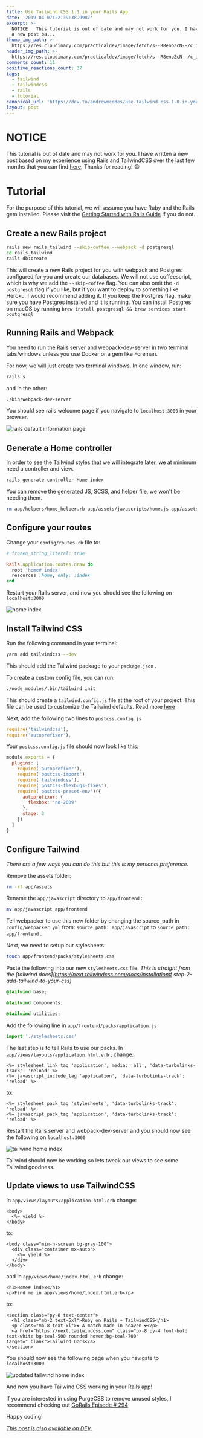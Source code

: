 ```yaml
---
title: Use Tailwind CSS 1.1 in your Rails App
date: '2019-04-07T22:39:38.998Z'
excerpt: >-
  NOTICE   This tutorial is out of date and may not work for you. I have written
  a new post ba...
thumb_img_path: >-
  https://res.cloudinary.com/practicaldev/image/fetch/s--R8enoZcN--/c_imagga_scale,f_auto,fl_progressive,h_420,q_auto,w_1000/https://thepracticaldev.s3.amazonaws.com/i/3x0vy7vz4j7tk5s557m2.png
header_img_path: >-
  https://res.cloudinary.com/practicaldev/image/fetch/s--R8enoZcN--/c_imagga_scale,f_auto,fl_progressive,h_420,q_auto,w_1000/https://thepracticaldev.s3.amazonaws.com/i/3x0vy7vz4j7tk5s557m2.png
comments_count: 11
positive_reactions_count: 37
tags:
  - tailwind
  - tailwindcss
  - rails
  - tutorial
canonical_url: 'https://dev.to/andrewmcodes/use-tailwind-css-1-0-in-your-rails-app-4pm4'
layout: post
---
```


# NOTICE

This tutorial is out of date and may not work for you. I have written a new post based on my experience using Rails and TailwindCSS over the last few months that you can find [here](https://dev.to/andrewmcodes/ruby-on-rails-and-tailwindcss-1-1-4-mm5). Thanks for reading! 😄

# Tutorial

For the purpose of this tutorial, we will assume you have Ruby and the Rails gem installed. Please visit the [Getting Started with Rails Guide](https://guides.rubyonrails.org/getting_started.html) if you do not.

## Create a new Rails project

```bash
rails new rails_tailwind --skip-coffee --webpack -d postgresql
cd rails_tailwind
rails db:create
```

This will create a new Rails project for you with webpack and Postgres configured for you and create our databases. We will not use coffeescript, which is why we add the
`--skip-coffee`
flag. You can also omit the
`-d postgresql`
flag if you like, but if you want to deploy to something like Heroku, I would recommend adding it. If you keep the Postgres flag, make sure you have Postgres installed and it is running. You can install Postgres on macOS by running
`brew install postgresql && brew services start postgresql`

## Running Rails and Webpack

You need to run the Rails server and webpack-dev-server in two terminal tabs/windows unless you use Docker or a gem like Foreman.

For now, we will just create two terminal windows. In one window, run:

```bash
rails s
```

and in the other:

```bash
./bin/webpack-dev-server
```

You should see rails welcome page if you navigate to
`localhost:3000`
in your browser.

![rails default information page](https://guides.rubyonrails.org/images/getting_started/rails_welcome.png)

## Generate a Home controller

In order to see the Tailwind styles that we will integrate later, we at minimum need a controller and view.

```bash
rails generate controller Home index
```

You can remove the generated JS, SCSS, and helper file, we won't be needing them.

```bash
rm app/helpers/home_helper.rb app/assets/javascripts/home.js app/assets/stylesheets/home.scss
```

## Configure your routes

Change your
`config/routes.rb`
file to:

```rb
# frozen_string_literal: true

Rails.application.routes.draw do
  root 'home# index'
  resources :home, only: :index
end
```

Restart your Rails server, and now you should see the following on
`localhost:3000`

![home index](https://i.imgur.com/A47j9dx.png)

## Install Tailwind CSS

Run the following command in your terminal:

```bash
yarn add tailwindcss --dev
```

This should add the Tailwind package to your
`package.json`
.

To create a custom config file, you can run:

```bash
./node_modules/.bin/tailwind init
```

This should create a
`tailwind.config.js`
file at the root of your project. This file can be used to customize the Tailwind defaults. Read more [here](https://next.tailwindcss.com/docs/configuration)

Next, add the following two lines to
`postcss.config.js`

```js
require('tailwindcss'),
require('autoprefixer'),
```

Your
`postcss.config.js`
file should now look like this:

```js
module.exports = {
  plugins: [
    require('autoprefixer'),
    require('postcss-import'),
    require('tailwindcss'),
    require('postcss-flexbugs-fixes'),
    require('postcss-preset-env')({
      autoprefixer: {
        flexbox: 'no-2009'
      },
      stage: 3
    })
  ]
}
```

## Configure Tailwind

_There are a few ways you can do this but this is my personal preference._

Remove the assets folder:

```bash
rm -rf app/assets
```

Rename the
`app/javascript`
directory to
`app/frontend`
:

```bash
mv app/javascript app/frontend
```

Tell webpacker to use this new folder by changing the source_path in
`config/webpacker.yml`
from:
`source_path: app/javascript`
to
`source_path: app/frontend`
.

Next, we need to setup our stylesheets:

```bash
touch app/frontend/packs/stylesheets.css
```

Paste the following into our new
`stylesheets.css`
file. _This is straight from the [tailwind docs](https://next.tailwindcss.com/docs/installation# step-2-add-tailwind-to-your-css)_

```css
@tailwind base;

@tailwind components;

@tailwind utilities;
```

Add the following line in
`app/frontend/packs/application.js`
:

```js
import './stylesheets.css'
```

The last step is to tell Rails to use our packs. In
`app/views/layouts/application.html.erb`
, change:

```erb
<%= stylesheet_link_tag 'application', media: 'all', 'data-turbolinks-track': 'reload' %>
<%= javascript_include_tag 'application', 'data-turbolinks-track': 'reload' %>
```

to:

```erb
<%= stylesheet_pack_tag 'stylesheets', 'data-turbolinks-track': 'reload' %>
<%= javascript_pack_tag 'application', 'data-turbolinks-track': 'reload' %>
```

Restart the Rails server and webpack-dev-server and you should now see the following on
`localhost:3000`

![tailwind home index](https://i.imgur.com/C64oFFy.png)

Tailwind should now be working so lets tweak our views to see some Tailwind goodness.

## Update views to use TailwindCSS

In
`app/views/layouts/application.html.erb`
change:

```erb
<body>
  <%= yield %>
</body>
```

to:

```erb
<body class="min-h-screen bg-gray-100">
  <div class="container mx-auto">
    <%= yield %>
  </div>
</body>
```

and in
`app/views/home/index.html.erb`
change:

```erb
<h1>Home# index</h1>
<p>Find me in app/views/home/index.html.erb</p>
```

to:

```erb
<section class="py-8 text-center">
  <h1 class="mb-2 text-5xl">Ruby on Rails + TailwindCSS</h1>
  <p class="mb-8 text-xl">❤️ A match made in heaven️️ ❤️</p>
  <a href="https://next.tailwindcss.com" class="px-8 py-4 font-bold text-white bg-teal-500 rounded hover:bg-teal-700" target="_blank">Tailwind Docs</a>
</section>
```

You should now see the following page when you navigate to
`localhost:3000`

![updated tailwind home index](https://i.imgur.com/okfqCoS.png)

And now you have Tailwind CSS working in your Rails app!

If you are interested in using PurgeCSS to remove unused styles, I recommend checking out [GoRails Episode # 294](https://gorails.com/episodes/purgecss?autoplay=1)

Happy coding!

_[This post is also available on DEV.](https://dev.to/andrewmcodes/use-tailwind-css-1-0-in-your-rails-app-4pm4)_
